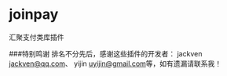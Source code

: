 # joinpay
汇聚支付类库插件

###特别鸣谢
排名不分先后，感谢这些插件的开发者： jackven <jackven@qq.com>、 yijin <uyijin@gmail.com>等，如有遗漏请联系我！